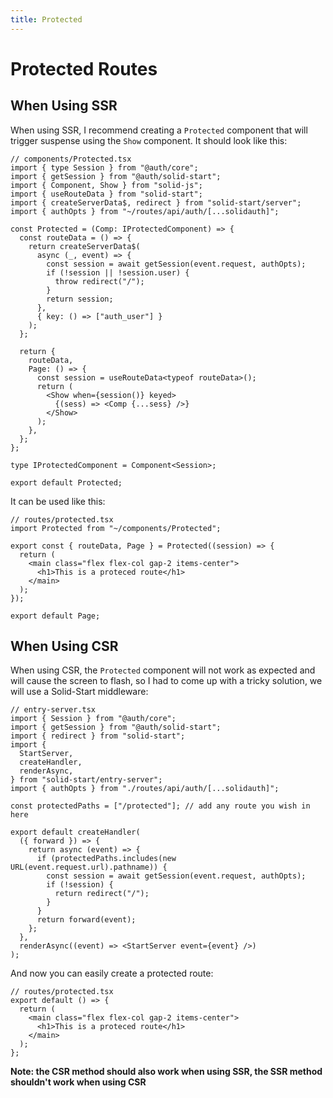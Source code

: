 ```yaml
---
title: Protected
---
```


# Protected Routes

## When Using SSR

When using SSR, I recommend creating a `Protected` component that will trigger suspense using the `Show` component. It should look like this:


```tsx
// components/Protected.tsx
import { type Session } from "@auth/core";
import { getSession } from "@auth/solid-start";
import { Component, Show } from "solid-js";
import { useRouteData } from "solid-start";
import { createServerData$, redirect } from "solid-start/server";
import { authOpts } from "~/routes/api/auth/[...solidauth]";

const Protected = (Comp: IProtectedComponent) => {
  const routeData = () => {
    return createServerData$(
      async (_, event) => {
        const session = await getSession(event.request, authOpts);
        if (!session || !session.user) {
          throw redirect("/");
        }
        return session;
      },
      { key: () => ["auth_user"] }
    );
  };

  return {
    routeData,
    Page: () => {
      const session = useRouteData<typeof routeData>();
      return (
        <Show when={session()} keyed>
          {(sess) => <Comp {...sess} />}
        </Show>
      );
    },
  };
};

type IProtectedComponent = Component<Session>;

export default Protected;
```

It can be used like this:


```tsx
// routes/protected.tsx
import Protected from "~/components/Protected";

export const { routeData, Page } = Protected((session) => {
  return (
    <main class="flex flex-col gap-2 items-center">
      <h1>This is a proteced route</h1>
    </main>
  );
});

export default Page;
```

## When Using CSR

When using CSR, the `Protected` component will not work as expected and will cause the screen to flash, so I had to come up with a tricky solution, we will use a Solid-Start middleware:

```tsx
// entry-server.tsx
import { Session } from "@auth/core";
import { getSession } from "@auth/solid-start";
import { redirect } from "solid-start";
import {
  StartServer,
  createHandler,
  renderAsync,
} from "solid-start/entry-server";
import { authOpts } from "./routes/api/auth/[...solidauth]";

const protectedPaths = ["/protected"]; // add any route you wish in here

export default createHandler(
  ({ forward }) => {
    return async (event) => {
      if (protectedPaths.includes(new URL(event.request.url).pathname)) {
        const session = await getSession(event.request, authOpts);
        if (!session) {
          return redirect("/");
        }
      }
      return forward(event);
    };
  },
  renderAsync((event) => <StartServer event={event} />)
);
```

And now you can easily create a protected route:


```tsx
// routes/protected.tsx
export default () => {
  return (
    <main class="flex flex-col gap-2 items-center">
      <h1>This is a proteced route</h1>
    </main>
  );
};
```

**Note: the CSR method should also work when using SSR, the SSR method shouldn't work when using CSR**
